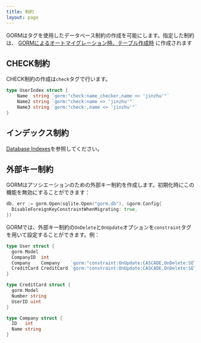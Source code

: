```yaml
---
title: 制約
layout: page
---
```


GORMはタグを使用したデータベース制約の作成を可能にします。指定した制約は、 [ GORMによるオートマイグレーション時、テーブル作成時](migration.html) に作成されます

## CHECK制約

CHECK制約の作成は`check`タグで行います。

```go
type UserIndex struct {
    Name  string `gorm:"check:name_checker,name <> 'jinzhu'"`
    Name2 string `gorm:"check:name <> 'jinzhu'"`
    Name3 string `gorm:"check:,name <> 'jinzhu'"`
}
```

## インデックス制約

[Database Indexes](indexes.html)を参照してください。

## 外部キー制約

GORMはアソシエーションのための外部キー制約を作成します。初期化時にこの機能を無効にすることができます：

```go
db, err := gorm.Open(sqlite.Open("gorm.db"), &gorm.Config{
  DisableForeignKeyConstraintWhenMigrating: true,
})
```

GORMでは、外部キー制約の`OnDelete`と`OnUpdate`オプションを`constraint`タグを用いて設定することができます。例：

```go
type User struct {
  gorm.Model
  CompanyID  int
  Company    Company    `gorm:"constraint:OnUpdate:CASCADE,OnDelete:SET NULL;"`
  CreditCard CreditCard `gorm:"constraint:OnUpdate:CASCADE,OnDelete:SET NULL;"`
}

type CreditCard struct {
  gorm.Model
  Number string
  UserID uint
}

type Company struct {
  ID   int
  Name string
}
```
